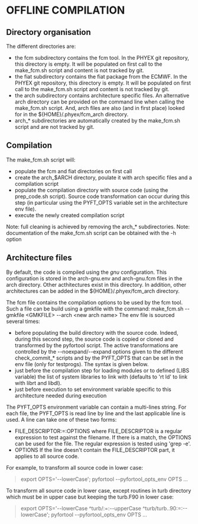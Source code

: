 # OFFLINE COMPILATION

## Directory organisation

The different directories are:
  - the fcm subdirectory contains the fcm tool. In the PHYEX git repository, this directory is empty.
    It will be populated on first call to the make\_fcm.sh script and content is not tracked by git.
  - the fiat subdirectory contains the fiat package from the ECMWF. In the PHYEX git repository, this directory is empty.
    It will be populated on first call to the make\_fcm.sh script and content is not tracked by git.
  - the arch subdirectory contains architecture specific files. An alternative arch directory can be
    provided on the command line when calling the make\_fcm.sh script. And, arch files are also (and in
    first place) looked for in the ${HOME}/.phyex/fcm\_arch directory.
  - arch\_\* subdirectories are automatically created by the make\_fcm.sh script and are not tracked by git.

## Compilation

The make\_fcm.sh script will:
  - populate the fcm and fiat directories on first call
  - create the arch\_$ARCH directory, poulate it with arch specific files and a compilation script
  - populate the compilation directory with source code (using the prep\_code.sh script). Source code
    transformation can occur during this step (in particular using the PYFT\_OPTS variable set
    in the architecture env file).
  - execute the newly created compilation script

Note: full cleaning is achieved by removing the arch\_\* subdirectories.
Note: documentation of the make\_fcm.sh script can be obtained with the -h option

## Architecture files

By default, the code is compiled using the _gnu_ configuration. This configuration is stored in the
arch-gnu.env and arch-gnu.fcm files in the arch directory.
Other acthitectures exist in this directory.
In addition, other architectures can be added in the ${HOME}/.phyex/fcm\_arch directory.

The fcm file contains the compilation options to be used by the fcm tool.
Such a file can be build using a gmkfile with the command:
  make\_fcm.sh --gmkfile \<GMKFILE\> --arch \<new arch name\>
The env file is sourced several times:
 - before populating the build directory with the source code.
   Indeed, during this second step, the source code is copied or cloned and transformed by the pyfortool script.
   The active transformations are controlled by the --noexpand/--expand options given to the
   different check\_commit\_\* scripts and by the PYFT\_OPTS that can be set in the env file (only for testprogs).
   The syntax is given below.
 - just before the compilation step for loading modules or to defined (LIBS variable)
   the list of system libraries to link with (defaults to 'rt ld' to link with librt and libdl).
 - just before execution to set environment variable specific to this architecture
   needed during execution
   
The PYFT\_OPTS environment variable can contain a multi-lines string.
For each file, the PYFT\_OPTS is read line by line and the last applicable line is used.
A line can take one of these two forms:
  - FILE\_DESCRIPTOR:=:OPTIONS
    where FILE\_DESCRIPTOR is a regular expression to test against the filename. If there
    is a match, the OPTIONS can be used for the file. The regular expression is
    tested using 'grep -e'.
  - OPTIONS
    If the line doesn't contain the FILE\_DESCRIPTOR part, it applies to all source code.

For example, to transform all source code in lower case:
> export OPTS='--lowerCase'; pyfortool --pyfortool\_opts\_env OPTS ...

To transform all source code in lower case, except routines in turb directory which must be
in upper case but keeping the turb.F90 in lower case:
> export OPTS='--lowerCase 
> ^turb/:=:--upperCase 
> ^turb/turb\..90:=:--lowerCase'; pyfortool --pyfortool\_opts\_env OPTS ...

